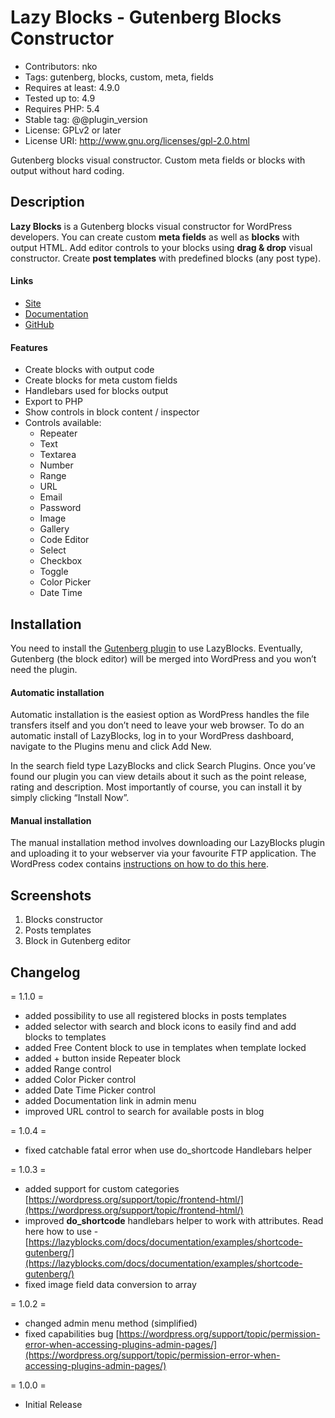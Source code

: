 # Lazy Blocks - Gutenberg Blocks Constructor #
* Contributors: nko
* Tags: gutenberg, blocks, custom, meta, fields
* Requires at least: 4.9.0
* Tested up to: 4.9
* Requires PHP: 5.4
* Stable tag: @@plugin_version
* License: GPLv2 or later
* License URI: http://www.gnu.org/licenses/gpl-2.0.html

Gutenberg blocks visual constructor. Custom meta fields or blocks with output without hard coding.

## Description ##

**Lazy Blocks** is a Gutenberg blocks visual constructor for WordPress developers. You can create custom **meta fields** as well as **blocks** with output HTML. Add editor controls to your blocks using **drag & drop** visual constructor. Create **post templates** with predefined blocks (any post type).

#### Links ####

* [Site](https://lazyblocks.com/)
* [Documentation](https://lazyblocks.com/documentation/getting-started/)
* [GitHub](https://github.com/nk-o/lazy-blocks)

#### Features ####

* Create blocks with output code
* Create blocks for meta custom fields
* Handlebars used for blocks output
* Export to PHP
* Show controls in block content / inspector
* Controls available:
    * Repeater
    * Text
    * Textarea
    * Number
    * Range
    * URL
    * Email
    * Password
    * Image
    * Gallery
    * Code Editor
    * Select
    * Checkbox
    * Toggle
    * Color Picker
    * Date Time

## Installation ##

You need to install the [Gutenberg plugin](https://wordpress.org/plugins/gutenberg/) to use LazyBlocks. Eventually, Gutenberg (the block editor) will be merged into WordPress and you won’t need the plugin.

#### Automatic installation ####

Automatic installation is the easiest option as WordPress handles the file transfers itself and you don’t need to leave your web browser. To do an automatic install of LazyBlocks, log in to your WordPress dashboard, navigate to the Plugins menu and click Add New.

In the search field type LazyBlocks and click Search Plugins. Once you’ve found our plugin you can view details about it such as the point release, rating and description. Most importantly of course, you can install it by simply clicking “Install Now”.

#### Manual installation ####

The manual installation method involves downloading our LazyBlocks plugin and uploading it to your webserver via your favourite FTP application. The WordPress codex contains [instructions on how to do this here](https://codex.wordpress.org/Managing_Plugins#Manual_Plugin_Installation).

## Screenshots ##

1. Blocks constructor
2. Posts templates
3. Block in Gutenberg editor

## Changelog ##

= 1.1.0 =

* added possibility to use all registered blocks in posts templates
* added selector with search and block icons to easily find and add blocks to templates
* added Free Content block to use in templates when template locked
* added + button inside Repeater block
* added Range control
* added Color Picker control
* added Date Time Picker control
* added Documentation link in admin menu
* improved URL control to search for available posts in blog

= 1.0.4 =

* fixed catchable fatal error when use do_shortcode Handlebars helper

= 1.0.3 =

* added support for custom categories [https://wordpress.org/support/topic/frontend-html/](https://wordpress.org/support/topic/frontend-html/)
* improved **do_shortcode** handlebars helper to work with attributes. Read here how to use - [https://lazyblocks.com/docs/documentation/examples/shortcode-gutenberg/](https://lazyblocks.com/docs/documentation/examples/shortcode-gutenberg/)
* fixed image field data conversion to array

= 1.0.2 =

* changed admin menu method (simplified)
* fixed capabilities bug [https://wordpress.org/support/topic/permission-error-when-accessing-plugins-admin-pages/](https://wordpress.org/support/topic/permission-error-when-accessing-plugins-admin-pages/)

= 1.0.0 =

* Initial Release
